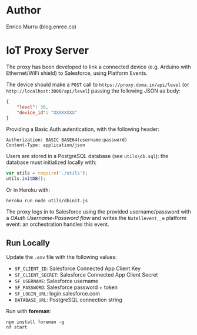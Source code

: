 # Author

Enrico Murru (blog.enree.co)


# IoT Proxy Server

The proxy has been developed to link a connected device (e.g. Arduino with Ethernet/WiFi shield) to Salesforce, using Platform Events.

The device should make a `POST` call to `https://proxy.doma.in/api/level` (or `http://localhost:3000/api/level`) passing the following JSON as body:

```json
{
    "level": 30,
    "device_id": "XXXXXXXX"
}
```

Providing a Basic Auth autentication, with the following header:

```
Authorization: BASIC BASE64(username:password)
Content-Type: application/json
```

Users are stored in a PostgreSQL database (see `utils\db.sql`): the database must  initialized locally with:

```javascript
var utils = require('./utils');
utils.initDB();
```

Or in Heroku with:

```
heroku run node utils/dbinit.js
```


The proxy logs in to Salesforce using the provided username/password with a *OAuth Username-Password flow* and writes the `Nutellevent__e` platform event: an orchestration handles this event.

## Run Locally
Update the `.env` file with the following values:

* `SF_CLIENT_ID`: Salesforce Connected App Client Key
* `SF_CLIENT_SECRET`: Salesforce Connected App Client Secret
* `SF_USERNAME`: Salesforce username
* `SF_PASSWORD`: Salesforce password + token
* `SF_LOGIN_URL`: login.salesforce.com
* `DATABASE_URL`: PostgreSQL connection string

Run with **foreman**:

```
npm install foreman -g
nf start
```
